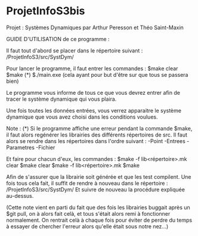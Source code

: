 # ProjetInfoS3bis
Projet : Systèmes Dynamiques par Arthur Peresson et Théo Saint-Maxin


GUIDE D'UTILISATION de ce programme :


Il faut tout d'abord se placer dans le répertoire suivant :    /ProjetInfoS3/src/SystDym/

Pour lancer le programme, il faut entrer les commandes : $make clear
                                                         $make           (*)
                                                         $./main.exe
(cela ayant pour but d'être sur que tous se passera bien)

Le programme vous informe de tous ce que vous devrez entrer afin de tracer le système dynamique qui vous plaira.

Une fois toutes les données entrées, vous verrez apparaitre le système dynamique que vous avez choisi dans les conditions voulues.

Note : 
(*) Si le programme affiche une erreur pendant la commande $make, il faut alors regénérer les librairies des différents répertoires de src.
Il faut alors se rendre dans les répertoires dans l'ordre suivant :
    -Point
    -Entrees
    -Parametres
    -Fichier

Et faire pour chacun d'eux, les commandes : $make -f lib<répertoire>.mk clear
                                            $make clear
                                            $make -f lib<répertoire>.mk
                                            $make

Afin de s'assurer que la librairie soit générée et que les test compilent.
Une fois tous cela fait, il suffit de rendre à nouveau dans le répertoire :    /ProjetInfoS3/src/SystDym/
Et suivre de nouveau la procédure expliquée au-dessus.

(Cette note vient en parti du fait que des fois les librairies buggait après un $git pull, on à alors fait celà, et tous s'était alors remi à fonctionner normalement. On rentrait celà à chaque fois pour éviter de perdre du temps à essayer de chercher l'erreur alors qu'elle était sous notre nez...)